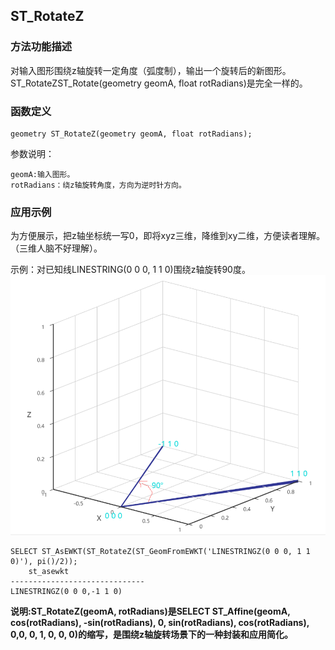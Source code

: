 ## ST_RotateZ
### 方法功能描述
对输入图形围绕z轴旋转一定角度（弧度制），输出一个旋转后的新图形。ST_RotateZST_Rotate(geometry geomA, float rotRadians)是完全一样的。
### 函数定义

```
geometry ST_RotateZ(geometry geomA, float rotRadians);
```
参数说明：
    
    geomA:输入图形。
    rotRadians：绕z轴旋转角度，方向为逆时针方向。
### 应用示例
为方便展示，把z轴坐标统一写0，即将xyz三维，降维到xy二维，方便读者理解。（三维人脑不好理解）。

示例：对已知线LINESTRING(0 0 0, 1 1 0)围绕z轴旋转90度。
![](../../images/AffineTransformations/ST_RotateZ.png)

```
SELECT ST_AsEWKT(ST_RotateZ(ST_GeomFromEWKT('LINESTRINGZ(0 0 0, 1 1 0)'), pi()/2));
    st_asewkt
------------------------------
LINESTRINGZ(0 0 0,-1 1 0)
```

**说明:ST_RotateZ(geomA, rotRadians)是SELECT ST_Affine(geomA,
cos(rotRadians), -sin(rotRadians), 0, sin(rotRadians), cos(rotRadians), 0,0, 0, 1, 0, 0, 0)的缩写，是围绕z轴旋转场景下的一种封装和应用简化。**